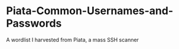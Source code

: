 Piata-Common-Usernames-and-Passwords
====================================

A wordlist I harvested from Piata, a mass SSH scanner
